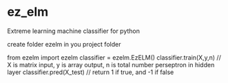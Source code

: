 # ez_elm
Extreme learning machine classifier for python

create folder ezelm in you project folder

from ezelm import ezelm
classifier = ezelm.EzELM()
classifier.train(X,y,n)        // X is matrix input, y is array output, n is total number perseptron in hidden layer
classifier.pred(X_test)        // return 1 if true, and -1 if false
